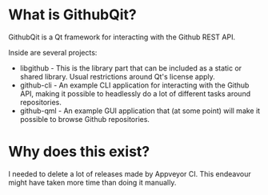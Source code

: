 What is GithubQit?
==================
GithubQit is a Qt framework for interacting with the Github REST API.

Inside are several projects:

 - libgithub - This is the library part that can be included as a static or shared library. Usual restrictions around Qt's license apply.
 - github-cli - An example CLI application for interacting with the Github API, making it possible to headlessly do a lot of different tasks around repositories.
 - github-qml - An example GUI application that (at some point) will make it possible to browse Github repositories.

Why does this exist?
====================
I needed to delete a lot of releases made by Appveyor CI. This endeavour might have taken more time than doing it manually.
